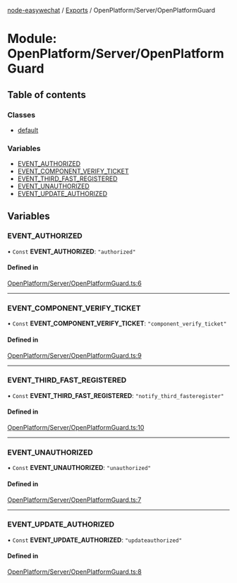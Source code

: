[node-easywechat](../README.md) / [Exports](../modules.md) / OpenPlatform/Server/OpenPlatformGuard

# Module: OpenPlatform/Server/OpenPlatformGuard

## Table of contents

### Classes

- [default](../classes/OpenPlatform_Server_OpenPlatformGuard.default.md)

### Variables

- [EVENT\_AUTHORIZED](OpenPlatform_Server_OpenPlatformGuard.md#event_authorized)
- [EVENT\_COMPONENT\_VERIFY\_TICKET](OpenPlatform_Server_OpenPlatformGuard.md#event_component_verify_ticket)
- [EVENT\_THIRD\_FAST\_REGISTERED](OpenPlatform_Server_OpenPlatformGuard.md#event_third_fast_registered)
- [EVENT\_UNAUTHORIZED](OpenPlatform_Server_OpenPlatformGuard.md#event_unauthorized)
- [EVENT\_UPDATE\_AUTHORIZED](OpenPlatform_Server_OpenPlatformGuard.md#event_update_authorized)

## Variables

### EVENT\_AUTHORIZED

• `Const` **EVENT\_AUTHORIZED**: ``"authorized"``

#### Defined in

[OpenPlatform/Server/OpenPlatformGuard.ts:6](https://github.com/hpyer/node-easywechat/blob/d6465cc/src/OpenPlatform/Server/OpenPlatformGuard.ts#L6)

___

### EVENT\_COMPONENT\_VERIFY\_TICKET

• `Const` **EVENT\_COMPONENT\_VERIFY\_TICKET**: ``"component_verify_ticket"``

#### Defined in

[OpenPlatform/Server/OpenPlatformGuard.ts:9](https://github.com/hpyer/node-easywechat/blob/d6465cc/src/OpenPlatform/Server/OpenPlatformGuard.ts#L9)

___

### EVENT\_THIRD\_FAST\_REGISTERED

• `Const` **EVENT\_THIRD\_FAST\_REGISTERED**: ``"notify_third_fasteregister"``

#### Defined in

[OpenPlatform/Server/OpenPlatformGuard.ts:10](https://github.com/hpyer/node-easywechat/blob/d6465cc/src/OpenPlatform/Server/OpenPlatformGuard.ts#L10)

___

### EVENT\_UNAUTHORIZED

• `Const` **EVENT\_UNAUTHORIZED**: ``"unauthorized"``

#### Defined in

[OpenPlatform/Server/OpenPlatformGuard.ts:7](https://github.com/hpyer/node-easywechat/blob/d6465cc/src/OpenPlatform/Server/OpenPlatformGuard.ts#L7)

___

### EVENT\_UPDATE\_AUTHORIZED

• `Const` **EVENT\_UPDATE\_AUTHORIZED**: ``"updateauthorized"``

#### Defined in

[OpenPlatform/Server/OpenPlatformGuard.ts:8](https://github.com/hpyer/node-easywechat/blob/d6465cc/src/OpenPlatform/Server/OpenPlatformGuard.ts#L8)

